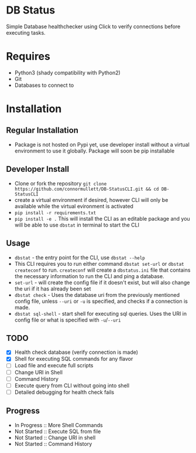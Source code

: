 
# DB Status

Simple Database healthchecker using Click to verify connections
before executing tasks.

# Requires
- Python3 (shady compatibility with Python2)
- Git
- Databases to connect to

# Installation

## Regular Installation
- Package is not hosted on Pypi yet, use developer install
  without a virtual environment to use it globally.
  Package will soon be pip installable

## Developer Install
 - Clone or fork the repository
   `git clone https://github.com/connormullett/DB-StatusCLI.git && cd DB-StatusCLI`
 - create a virtual environment if desired, however CLI will only be available
   while the virtual evironment is activated
 - `pip install -r requirements.txt` 
 - `pip install -e .`  This will install the CLI as an editable package and you
   will be able to use `dbstat` in terminal to start the CLI

## Usage
 - `dbstat` - the entry point for the CLI, use `dbstat --help`
 - This CLI requires you to run either command `dbstat set-url` or `dbstat createconf`
   to run. `createconf` will create a `dbstatus.ini` file that contains the necessary
   information to run the CLI and ping a database. 
 - `set-url` - will create the config file if it doesn't exist, but will also change the
   uri if it has already been set
 - `dbstat check` - Uses the database uri from the previously mentioned config file,
   unless `--uri` or `-u` is specified, and checks if a connection is made. 
 - `dbstat sql-shell` - start shell for executing sql queries. Uses the URI in config
   file or what is specified with `-u`/`--uri`

## TODO
- [x] Health check database (verify connection is made)
- [x] Shell for executing SQL commands for any flavor
- [ ] Load file and execute full scripts
- [ ] Change URI in Shell
- [ ] Command History
- [ ] Execute query from CLI without going into shell
- [ ] Detailed debugging for health check fails

## Progress
 - In Progress :: More Shell Commands
 - Not Started :: Execute SQL from file
 - Not Started :: Change URI in shell
 - Not Started :: Command History

